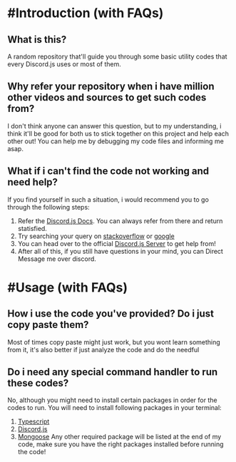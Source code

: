 # #Introduction (with FAQs)
## What is this?
A random repository that'll guide you through some basic utility codes that every Discord.js uses or most of them.

## Why refer your repository when i have million other videos and sources to get such codes from?
I don't think anyone can answer this question, but to my understanding, i think it'll be good for both us to stick together on this project and help each other out!
You can help me by debugging my code files and informing me asap. 

## What if i can't find the code not working and need help?
If you find yourself in such a situation, i would recommend you to go through the following steps:
1. Refer the [Discord.js Docs](https://discord.js.org/#/docs/discord.js/14.7.1/). You can always refer from there and return statisfied.
2. Try searching your query on [stackoverflow](https://stackoverflow.com/) or [google](https://google.com)
3. You can head over to the official [Discord.js Server](https://discord.gg/djs) to get help from!
4. After all of this, if you still have questions in your mind, you can Direct Message me over discord.

# #Usage (with FAQs)
## How i use the code you've provided? Do i just copy paste them?
Most of times copy paste might just work, but you wont learn something from it, it's also better if just analyze the code and do the needful

## Do i need any special command handler to run these codes?
No, although you might need to install certain packages in order for the codes to run.
You will need to install following packages in your terminal:
1. [Typescript](https://www.npmjs.com/package/typescript)
2. [Discord.js](https://www.npmjs.com/package/discord.js)
3. [Mongoose](https://www.npmjs.com/package/mongoose)
Any other required package will be listed at the end of my code, make sure you have the right packages installed before running the code!
